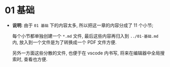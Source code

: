 # 01 基础

- **说明**: 由于 `01 基础` 下的内容太多, 所以把这一章的内容分成了 11 个小节;

  每个小节都单独创建一个 `*.md` 文件, 最后这些内容再归入到 `../01-基础.md`
  内, 放入到一个文件是为了转换成一个 PDF 文件方便.
  
  另外一方面这些分散的文件, 也便于在 vscode 内书写, 将来在编辑器中全局搜索时, 查看也方便.